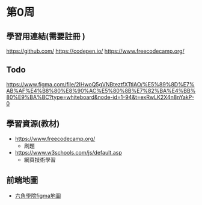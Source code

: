 # 第0周

## 學習用連結(需要註冊 )
https://github.com/
https://codepen.io/
https://www.freecodecamp.org/

## Todo

https://www.figma.com/file/2IHwoQ5gVNBteztfXTtlAO/%E5%89%8D%E7%AB%AF%E4%B8%80%E8%90%AC%E5%80%8B%E7%82%BA%E4%BB%80%E9%BA%BC?type=whiteboard&node-id=1-94&t=exRwLK2X4n8nYakP-0


## 學習資源(教材)

- https://www.freecodecamp.org/
  - 刷題
- https://www.w3schools.com/js/default.asp
  - 網頁技術學習

## 前端地圖

- [六角學院figma地圖](https://www.figma.com/file/PVb9jxjLUH8vAD0nRLX25O/%E5%89%8D%E7%AB%AF%E5%AD%B8%E7%BF%92%E5%9C%B0%E5%9C%96---%E7%9B%B4%E6%92%AD%E7%89%88?type=whiteboard&node-id=0-1&t=W9kyCpLjmIWRHMR5-0)